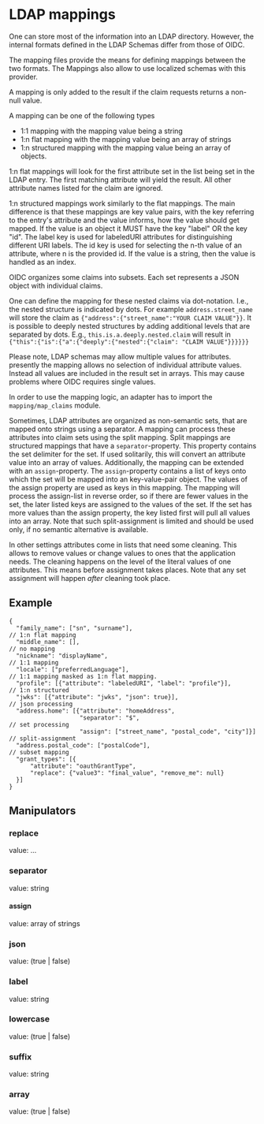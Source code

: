 # LDAP mappings

One can store most of the information into an LDAP directory. However, the
internal formats defined in the LDAP Schemas differ from those of OIDC.

The mapping files provide the means for defining mappings between the two
formats. The Mappings also allow to use localized schemas with this provider.

A mapping is only added to the result if the claim requests returns a
non-null value.

A mapping can be one of the following types
-   1:1 mapping with the mapping value being a string
-   1:n flat mapping with the mapping value being an array of strings
-   1:n structured mapping with the mapping value being an array of
    objects.

1:n flat mappings will look for the first attribute set in the list
being set in the LDAP entry. The first matching attribute will yield the result.
All other attribute names listed for the claim are ignored.

1:n structured mappings work similarly to the flat mappings. The main
difference is that these mappings are key value pairs, with the key
referring to the entry's attribute and the value informs, how the value
should get mapped. If the value is an object it MUST have the key
"label" OR the key "id". The label key is used for labeledURI attributes
for distinguishing different URI labels. The id key is used for
selecting the n-th value of an attribute, where n is the provided id.
If the value is a string, then the value is handled as an index.

OIDC organizes some claims into subsets. Each set represents a JSON object with
individual claims.

One can define the mapping for these nested claims via dot-notation. I.e., the
nested structure is indicated by dots. For example ```address.street_name```
will store the claim as ```{"address":{"street_name":"YOUR CLAIM VALUE"}}```. It
is possible to deeply nested structures by adding additional levels that are
separated by dots. E.g., ```this.is.a.deeply.nested.claim``` will result in
```{"this":{"is":{"a":{"deeply":{"nested":{"claim": "CLAIM VALUE"}}}}}}```

Please note, LDAP schemas may allow multiple values for attributes. presently
the mapping allows no selection of individual attribute values. Instead all
values are included in the result set in arrays. This may cause problems where
OIDC requires single values.

In order to use the mapping logic, an adapter has to import the
```mapping/map_claims``` module.

Sometimes, LDAP attributes are organized as non-semantic sets, that are mapped
onto strings using a separator. A mapping can process these attributes into
claim sets using the split mapping. Split mappings are structured mappings that
have a ```separator```-property. This property contains the set delimiter for
the set. If used solitarily, this will convert an attribute value into an array
of values. Additionally, the mapping can be extended with an
```assign```-property. The ```assign```-property contains a list of keys onto
which the set will be mapped into an key-value-pair object. The values of the
assign property are used as keys in this mapping. The mapping will process the
assign-list in reverse order, so if there are fewer values in the set, the
later listed keys are assigned to the values of the set. If the set has more
values than the assign property, the key listed first will pull all values into
an array. Note that such split-assignment is limited and should be used only,
if no semantic alternative is available.

In other settings attributes come in lists that need some cleaning. This allows
to remove values or change values to ones that the application needs. The
cleaning happens on the level of the literal values of one attributes. This
means before assignment takes places. Note that any set assignment will happen
*after* cleaning took place.

## Example

```
{
  "family_name": ["sn", "surname"],                                    // 1:n flat mapping
  "middle_name": [],                                                   // no mapping
  "nickname": "displayName",                                           // 1:1 mapping
  "locale": ["preferredLanguage"],                                     // 1:1 mapping masked as 1:n flat mapping.
  "profile": [{"attribute": "labeledURI", "label": "profile"}],        // 1:n structured
  "jwks": [{"attribute": "jwks", "json": true}],                       // json processing
  "address.home": [{"attribute": "homeAddress",
                    "separator": "$",                                  // set processing
                    "assign": ["street_name", "postal_code", "city"]}] // split-assignment
  "address.postal_code": ["postalCode"],                                // subset mapping
  "grant_types": [{
      "attribute": "oauthGrantType",
      "replace": {"value3": "final_value", "remove_me": null}      
  }]
}
```

## Manipulators

### replace
value: ...

### separator

value: string

#### assign

value: array of strings

### json

value: (true | false)

### label

value: string

### lowercase

value: (true | false)

### suffix

value: string

### array

value: (true | false)

